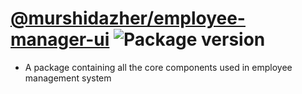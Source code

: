 # [@murshidazher/employee-manager-ui](https://github.com/murshidazher/employee-manager-ui/tree/main/packages/ui) ![Package version](https://img.shields.io/github/package-json/v/murshidazher/employee-manager-ui?filename=packages%2Fui%2Fpackage.json\&label=%20\&color=0080FF)

- A package containing all the core components used in employee management system
